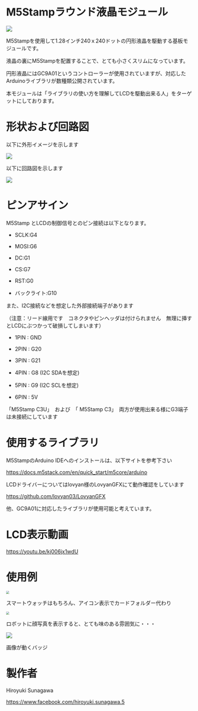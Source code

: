 # M5Stampラウンド液晶モジュール

![](gaiken.jpg)

M5Stampを使用して1.28インチ240ｘ240ドットの円形液晶を駆動する基板モジュールです。

液晶の裏にM5Stampを配置することで、とても小さくスリムになっています。

円形液晶にはGC9A01というコントローラーが使用されていますが、対応したArduinoライブラリが数種類公開されています。

本モジュールは「ライブラリの使い方を理解してLCDを駆動出来る人」をターゲットにしております。



# 形状および回路図

以下に外形イメージを示します

![](pcb_image.png)



以下に回路図を示します

![](schematic.png)





# ピンアサイン

M5Stamp とLCDの制御信号とのピン接続は以下となります。

- SCLK:G4

- MOSI:G6

- DC:G1

- CS:G7

- RST:G0

- バックライト:G10

  

また、I2C接続などを想定した外部接続端子があります

（注意：リード線用です　コネクタやピンヘッダは付けられません　無理に挿すとLCDにぶつかって破損してしまいます）

- 1PIN : GND

- 2PIN : G20

- 3PIN : G21

- 4PIN : G8 (I2C SDAを想定)

- 5PIN : G9 (I2C SCLを想定)

- 6PIN : 5V

  

「M5Stamp C3U」　および　「 M5Stamp C3」　両方が使用出来る様にG3端子は未接続にしています



# 使用するライブラリ

M5StampのArduino IDEへのインストールは、以下サイトを参考下さい

https://docs.m5stack.com/en/quick_start/m5core/arduino

LCDドライバーについてはlovyan様のLovyanGFXにて動作確認をしています

https://github.com/lovyan03/LovyanGFX

他、GC9A01に対応したライブラリが使用可能と考えています。





# LCD表示動画

https://youtu.be/kj006jx1wdU





# 使用例



<img src="use0.jpg" style="zoom: 50%;" />



スマートウォッチはもちろん、アイコン表示でカードフォルダー代わり



<img src="use1.jpg" style="zoom:50%;" />

ロボットに顔写真を表示すると、とても味のある雰囲気に・・・



![](nafuda.jpg)

画像が動くバッジ



# 製作者

Hiroyuki Sunagawa

https://www.facebook.com/hiroyuki.sunagawa.5
